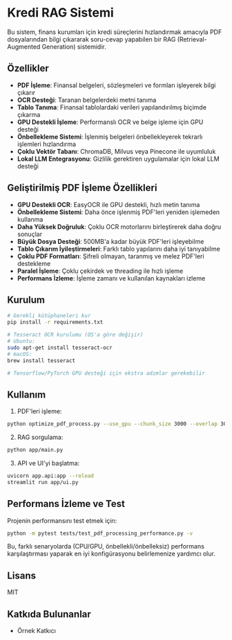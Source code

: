 # Kredi RAG Sistemi

Bu sistem, finans kurumları için kredi süreçlerini hızlandırmak amacıyla PDF dosyalarından bilgi çıkararak soru-cevap yapabilen bir RAG (Retrieval-Augmented Generation) sistemidir.

## Özellikler

- **PDF İşleme**: Finansal belgeleri, sözleşmeleri ve formları işleyerek bilgi çıkarır
- **OCR Desteği**: Taranan belgelerdeki metni tanıma
- **Tablo Tanıma**: Finansal tablolardaki verileri yapılandırılmış biçimde çıkarma
- **GPU Destekli İşleme**: Performanslı OCR ve belge işleme için GPU desteği
- **Önbellekleme Sistemi**: İşlenmiş belgeleri önbellekleyerek tekrarlı işlemleri hızlandırma
- **Çoklu Vektör Tabanı**: ChromaDB, Milvus veya Pinecone ile uyumluluk
- **Lokal LLM Entegrasyonu**: Gizlilik gerektiren uygulamalar için lokal LLM desteği

## Geliştirilmiş PDF İşleme Özellikleri

- **GPU Destekli OCR**: EasyOCR ile GPU destekli, hızlı metin tanıma
- **Önbellekleme Sistemi**: Daha önce işlenmiş PDF'leri yeniden işlemeden kullanma
- **Daha Yüksek Doğruluk**: Çoklu OCR motorlarını birleştirerek daha doğru sonuçlar
- **Büyük Dosya Desteği**: 500MB'a kadar büyük PDF'leri işleyebilme
- **Tablo Çıkarım İyileştirmeleri**: Farklı tablo yapılarını daha iyi tanıyabilme
- **Çoklu PDF Formatları**: Şifreli olmayan, taranmış ve melez PDF'leri destekleme
- **Paralel İşleme**: Çoklu çekirdek ve threading ile hızlı işleme
- **Performans İzleme**: İşleme zamanı ve kullanılan kaynakları izleme

## Kurulum

```bash
# Gerekli kütüphaneleri kur
pip install -r requirements.txt

# Tesseract OCR kurulumu (OS'a göre değişir)
# Ubuntu:
sudo apt-get install tesseract-ocr
# macOS:
brew install tesseract

# Tensorflow/PyTorch GPU desteği için ekstra adımlar gerekebilir
```

## Kullanım

1. PDF'leri işleme:

```bash
python optimize_pdf_process.py --use_gpu --chunk_size 3000 --overlap 300
```

2. RAG sorgulama:

```bash
python app/main.py
```

3. API ve UI'yi başlatma:

```bash
uvicorn app.api:app --reload
streamlit run app/ui.py
```

## Performans İzleme ve Test

Projenin performansını test etmek için:

```bash
python -m pytest tests/test_pdf_processing_performance.py -v
```

Bu, farklı senaryolarda (CPU/GPU, önbellekli/önbelleksiz) performans karşılaştırması yaparak en iyi konfigürasyonu belirlemenize yardımcı olur.

## Lisans

MIT

## Katkıda Bulunanlar

- Örnek Katkıcı 